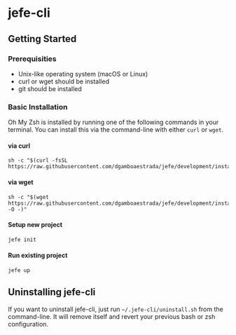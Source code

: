 # jefe-cli

## Getting Started
### Prerequisities
- Unix-like operating system (macOS or Linux)
- curl or wget should be installed
- git should be installed

### Basic Installation
Oh My Zsh is installed by running one of the following commands in your terminal. You can install this via the command-line with either `curl` or `wget`.

#### via curl

```shell
sh -c "$(curl -fsSL https://raw.githubusercontent.com/dgamboaestrada/jefe/development/install.sh)"
```

#### via wget

```shell
sh -c "$(wget https://raw.githubusercontent.com/dgamboaestrada/jefe/development/install.sh -O -)"
```

#### Setup new project
```bash
jefe init
```

#### Run existing project
```bash
jefe up
```

## Uninstalling jefe-cli
If you want to uninstall jefe-cli, just run `~/.jefe-cli/uninstall.sh` from the command-line. It will remove itself and revert your previous bash or zsh configuration.
